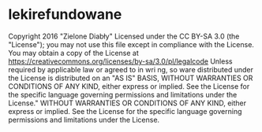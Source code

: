 # lekirefundowane
Copyright 2016 "Zielone Diabły"
Licensed under the CC BY-SA 3.0 (the "License"); you may not use this file except in
compliance with the License. You may obtain a copy of the License at
https://creativecommons.org/licenses/by-sa/3.0/pl/legalcode
Unless required by applicable law or agreed to in wri ng, so ware distributed under the
License is distributed on an "AS IS" BASIS, WITHOUT WARRANTIES OR CONDITIONS
OF ANY KIND, either express or implied. See the License for the specific language
governing permissions and limitations under the License." WITHOUT WARRANTIES OR
CONDITIONS OF ANY KIND, either express or implied. See the License for the specific
language governing permissions and limitations under the License. 

